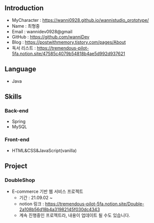 ## Introduction
- MyCharacter : https://wanni0928.github.io/wannistudio_prototype/
- Name : 최형중
- Email : wannidev0928@gmail
- GitHub : https://github.com/wanniDev
- Blog : https://postwithmemory.tistory.com/pages/About
- 독서 리스트 : https://tremendous-pilot-5fa.notion.site/47585c4079b54818b4ae5d992d937621
## Language
- Java
## Skills
### Back-end
- Spring
- MySQL
### Front-end
- HTML&CSS&JavaScript(vanilla)
## Project
### DoubleShop
- E-commerce 기반 웹 서비스 프로젝트
    - 기간 : 21.09.02 ~
    - notion 링크 : https://tremendous-pilot-5fa.notion.site/Double-2a108b56d18b4a31982145f030dc4343
    - 계속 진행중인 프로젝트라, 내용이 업데이트 될 수도 있습니다.

